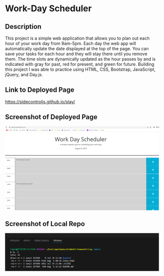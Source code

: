 # Work-Day Scheduler

## Description
This project is a simple web application that allows you to plan out each hour of your work day from 9am-5pm. Each day the web app will automatically update the date displayed at the top of the page. You can save your tasks for each hour and they will stay there until you remove them. The time slots are dynamically updated as the hour passes by and is indicated with gray for past, red for present, and green for future. Building this project I was able to practice using HTML, CSS, Bootstrap, JavaScript, jQuery, and Day.js. 

## Link to Deployed Page

https://sidecontroljs.github.io/slay/

## Screenshot of Deployed Page

![deployed page](/Assets/Images/deployed_page_ss.png)

## Screenshot of Local Repo

![local repo](/Assets/Images/local_repo_ss.png)

